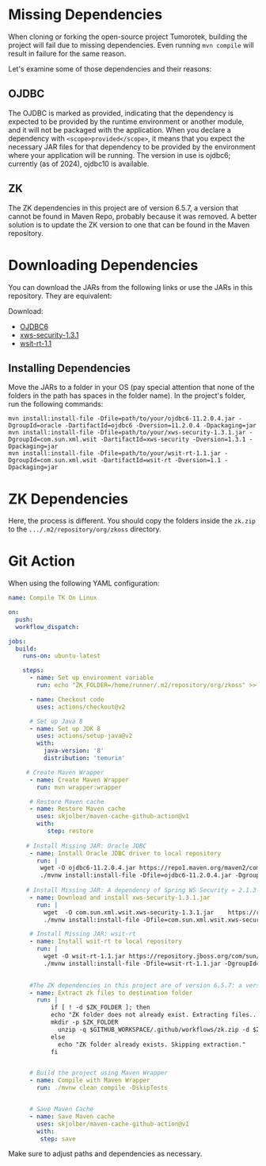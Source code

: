 # Missing Dependencies

When cloning or forking the open-source project Tumorotek, building the project will fail due to missing dependencies. Even running `mvn compile` will result in failure for the same reason.

Let's examine some of those dependencies and their reasons:

## OJDBC
The OJDBC is marked as provided, indicating that the dependency is expected to be provided by the runtime environment or another module, and it will not be packaged with the application. When you declare a dependency with `<scope>provided</scope>`, it means that you expect the necessary JAR files for that dependency to be provided by the environment where your application will be running. The version in use is ojdbc6; currently (as of 2024), ojdbc10 is available.

## ZK
The ZK dependencies in this project are of version 6.5.7, a version that cannot be found in Maven Repo, probably because it was removed. A better solution is to update the ZK version to one that can be found in the Maven repository.

# Downloading Dependencies
You can download the JARs from the following links or use the JARs in this repository. They are equivalent:

Download:
- [OJDBC6](https://repo1.maven.org/maven2/com/oracle/database/jdbc/ojdbc6/11.2.0.4/ojdbc6-11.2.0.4.jar)
- [xws-security-1.3.1](https://repository.jboss.org/com/sun/xml/wsit/xws-security/1.3.1/xws-security-1.3.1.jar)
- [wsit-rt-1.1](https://repository.jboss.org/com/sun/xml/wsit/wsit-rt/1.1/wsit-rt-1.1.jar)

## Installing Dependencies
Move the JARs to a folder in your OS (pay special attention that none of the folders in the path has spaces in the folder name). In the project's folder, run the following commands:

```shell
mvn install:install-file -Dfile=path/to/your/ojdbc6-11.2.0.4.jar -DgroupId=oracle -DartifactId=ojdbc6 -Dversion=11.2.0.4 -Dpackaging=jar
mvn install:install-file -Dfile=path/to/your/xws-security-1.3.1.jar -DgroupId=com.sun.xml.wsit -DartifactId=xws-security -Dversion=1.3.1 -Dpackaging=jar   
mvn install:install-file -Dfile=path/to/your/wsit-rt-1.1.jar -DgroupId=com.sun.xml.wsit -DartifactId=wsit-rt -Dversion=1.1 -Dpackaging=jar 
```

# ZK Dependencies
Here, the process is different. You should copy the folders inside the `zk.zip` to the `.../.m2/repository/org/zkoss` directory.

# Git Action
When using the following YAML configuration:

```yaml
name: Compile TK On Linux

on:
  push:
  workflow_dispatch:

jobs:
  build:
    runs-on: ubuntu-latest

    steps:
      - name: Set up environment variable
        run: echo "ZK_FOLDER=/home/runner/.m2/repository/org/zkoss" >> $GITHUB_ENV

      - name: Checkout code
        uses: actions/checkout@v2

      # Set up Java 8
      - name: Set up JDK 8
        uses: actions/setup-java@v2
        with:
          java-version: '8'
          distribution: 'temurin'

     # Create Maven Wrapper
      - name: Create Maven Wrapper
        run: mvn wrapper:wrapper

      # Restore Maven cache
      - name: Restore Maven cache
        uses: skjolber/maven-cache-github-action@v1
        with:
           step: restore
 
     # Install Missing JAR: Oracle JDBC
      - name: Install Oracle JDBC driver to local repository
        run: |
         wget -O ojdbc6-11.2.0.4.jar https://repo1.maven.org/maven2/com/oracle/database/jdbc/ojdbc6/11.2.0.4/ojdbc6-11.2.0.4.jar
         ./mvnw install:install-file -Dfile=ojdbc6-11.2.0.4.jar -DgroupId=oracle -DartifactId=ojdbc6 -Dversion=11.2.0.4 -Dpackaging=jar
         
     # Install Missing JAR: A dependency of Spring WS Security » 2.1.3.RELEASE
      - name: Download and install xws-security-1.3.1.jar
        run: |
          wget  -O com.sun.xml.wsit.xws-security-1.3.1.jar    https://repository.jboss.org/com/sun/xml/wsit/xws-security/1.3.1/xws-security-1.3.1.jar
          ./mvnw install:install-file -Dfile=com.sun.xml.wsit.xws-security-1.3.1.jar -DgroupId=com.sun.xml.wsit -DartifactId=xws-security -Dversion=1.3.1 -Dpackaging=jar   

      # Install Missing JAR: wsit-rt
      - name: Install wsit-rt to local repository
        run: |
          wget -O wsit-rt-1.1.jar https://repository.jboss.org/com/sun/xml/wsit/wsit-rt/1.1/wsit-rt-1.1.jar
          ./mvnw install:install-file -Dfile=wsit-rt-1.1.jar -DgroupId=com.sun.xml.wsit -DartifactId=wsit-rt -Dversion=1.1 -Dpackaging=jar 
          

      #The ZK dependencies in this project are of version 6.5.7: a version that can't be found in Maven Repo
      - name: Extract zk files to destination folder
        run: |
            if [ ! -d $ZK_FOLDER ]; then
            echo "ZK folder does not already exist. Extracting files..."        
            mkdir -p $ZK_FOLDER
              unzip -q $GITHUB_WORKSPACE/.github/workflows/zk.zip -d $ZK_FOLDER
            else
              echo "ZK folder already exists. Skipping extraction."
            fi


      # Build the project using Maven Wrapper
      - name: Compile with Maven Wrapper
        run: ./mvnw clean compile -DskipTests


      # Save Maven Cache
      - name: Save Maven cache
        uses: skjolber/maven-cache-github-action@v1
        with:
         step: save
```

Make sure to adjust paths and dependencies as necessary.
